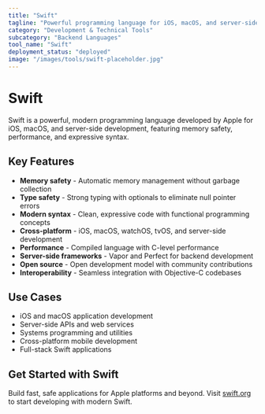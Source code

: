 ```yaml
---
title: "Swift"
tagline: "Powerful programming language for iOS, macOS, and server-side development"
category: "Development & Technical Tools"
subcategory: "Backend Languages"
tool_name: "Swift"
deployment_status: "deployed"
image: "/images/tools/swift-placeholder.jpg"
---
```


# Swift

Swift is a powerful, modern programming language developed by Apple for iOS, macOS, and server-side development, featuring memory safety, performance, and expressive syntax.

## Key Features

- **Memory safety** - Automatic memory management without garbage collection
- **Type safety** - Strong typing with optionals to eliminate null pointer errors
- **Modern syntax** - Clean, expressive code with functional programming concepts
- **Cross-platform** - iOS, macOS, watchOS, tvOS, and server-side development
- **Performance** - Compiled language with C-level performance
- **Server-side frameworks** - Vapor and Perfect for backend development
- **Open source** - Open development model with community contributions
- **Interoperability** - Seamless integration with Objective-C codebases

## Use Cases

- iOS and macOS application development
- Server-side APIs and web services
- Systems programming and utilities
- Cross-platform mobile development
- Full-stack Swift applications

## Get Started with Swift

Build fast, safe applications for Apple platforms and beyond. Visit [swift.org](https://swift.org) to start developing with modern Swift.
